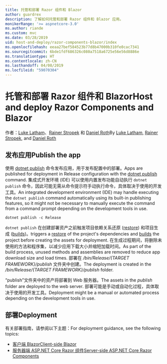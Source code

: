 ```yaml
---
title: 托管和部署 Razor 组件和 Blazor
author: guardrex
description: 了解如何托管和部署 Razor 组件和 Blazor 应用。
monikerRange: '>= aspnetcore-3.0'
ms.author: riande
ms.custom: mvc
ms.date: 03/28/2019
uid: host-and-deploy/razor-components-blazor/index
ms.openlocfilehash: eeaa27bef584523b77d8b47000b310fe0cac7341
ms.sourcegitcommit: 6bde1fdf686326c080a7518a6725e56e56d8886e
ms.translationtype: HT
ms.contentlocale: zh-CN
ms.lasthandoff: 04/08/2019
ms.locfileid: "59070304"
---
```

# <a name="host-and-deploy-razor-components-and-blazor"></a><span data-ttu-id="36728-103">托管和部署 Razor 组件和 Blazor</span><span class="sxs-lookup"><span data-stu-id="36728-103">Host and deploy Razor Components and Blazor</span></span>

<span data-ttu-id="36728-104">作者：[Luke Latham](https://github.com/guardrex)、[Rainer Stropek](https://www.timecockpit.com) 和 [Daniel Roth](https://github.com/danroth27)</span><span class="sxs-lookup"><span data-stu-id="36728-104">By [Luke Latham](https://github.com/guardrex), [Rainer Stropek](https://www.timecockpit.com), and [Daniel Roth](https://github.com/danroth27)</span></span>

## <a name="publish-the-app"></a><span data-ttu-id="36728-105">发布应用</span><span class="sxs-lookup"><span data-stu-id="36728-105">Publish the app</span></span>

<span data-ttu-id="36728-106">使用 [dotnet publish](/dotnet/core/tools/dotnet-publish) 命令发布应用，用于发布配置中的部署。</span><span class="sxs-lookup"><span data-stu-id="36728-106">Apps are published for deployment in Release configuration with the [dotnet publish](/dotnet/core/tools/dotnet-publish) command.</span></span> <span data-ttu-id="36728-107">集成式开发环境 (IDE) 可以使用内置发布功能自动执行 `dotnet publish` 命令，因此可能无需从命令提示符手动执行命令，具体取决于使用的开发工具。</span><span class="sxs-lookup"><span data-stu-id="36728-107">An integrated development environment (IDE) may handle executing the `dotnet publish` command automatically using its built-in publishing features, so it might not be necessary to manually execute the command from a command prompt depending on the development tools in use.</span></span>

```console
dotnet publish -c Release
```

`dotnet publish` <span data-ttu-id="36728-108">在创建部署资产之前触发项目依赖关系还原 ([restore](/dotnet/core/tools/dotnet-restore)) 和项目生成 ([builds](/dotnet/core/tools/dotnet-build))。</span><span class="sxs-lookup"><span data-stu-id="36728-108">triggers a [restore](/dotnet/core/tools/dotnet-restore) of the project's dependencies and [builds](/dotnet/core/tools/dotnet-build) the project before creating the assets for deployment.</span></span> <span data-ttu-id="36728-109">在生成过程期间，将删除未使用的方法和程序集，以减少应用下载大小并缩短加载时间。</span><span class="sxs-lookup"><span data-stu-id="36728-109">As part of the build process, unused methods and assemblies are removed to reduce app download size and load times.</span></span> <span data-ttu-id="36728-110">部署在 */bin/Release/{TARGET FRAMEWORK}/publish* 文件夹中创建。</span><span class="sxs-lookup"><span data-stu-id="36728-110">The deployment is created in the */bin/Release/{TARGET FRAMEWORK}/publish* folder.</span></span>

<span data-ttu-id="36728-111">“publish”文件夹中的资产将部署到 Web 服务器。</span><span class="sxs-lookup"><span data-stu-id="36728-111">The assets in the *publish* folder are deployed to the web server.</span></span> <span data-ttu-id="36728-112">部署可能是手动或自动化过程，具体取决于使用的开发工具。</span><span class="sxs-lookup"><span data-stu-id="36728-112">Deployment might be a manual or automated process depending on the development tools in use.</span></span>

## <a name="deployment"></a><span data-ttu-id="36728-113">部署</span><span class="sxs-lookup"><span data-stu-id="36728-113">Deployment</span></span>

<span data-ttu-id="36728-114">有关部署指南，请参阅以下主题：</span><span class="sxs-lookup"><span data-stu-id="36728-114">For deployment guidance, see the following topics:</span></span>

* [<span data-ttu-id="36728-115">客户端 Blazor</span><span class="sxs-lookup"><span data-stu-id="36728-115">Client-side Blazor</span></span>](xref:host-and-deploy/razor-components-blazor/blazor)
* [<span data-ttu-id="36728-116">服务器端 ASP.NET Core Razor 组件</span><span class="sxs-lookup"><span data-stu-id="36728-116">Server-side ASP.NET Core Razor Components</span></span>](xref:host-and-deploy/razor-components-blazor/razor-components)
